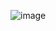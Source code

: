 ![image](https://github.com/Ajasra22/Ajasra22/assets/60650011/5a7a012d-6828-41e8-9a9b-85a088ea8c37)
